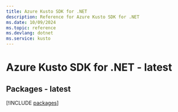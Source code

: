 ```yaml
---
title: Azure Kusto SDK for .NET
description: Reference for Azure Kusto SDK for .NET
ms.date: 10/09/2024
ms.topic: reference
ms.devlang: dotnet
ms.service: kusto
---
```

# Azure Kusto SDK for .NET - latest
## Packages - latest
[!INCLUDE [packages](kusto-index.md)]